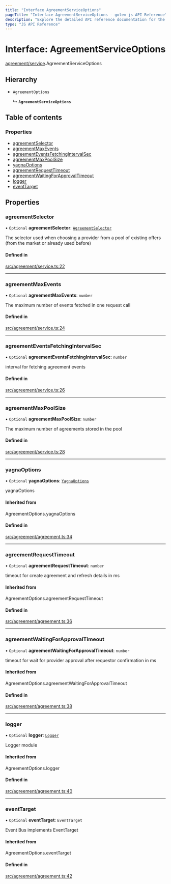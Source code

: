 ```yaml
---
title: "Interface AgreementServiceOptions"
pageTitle: "Interface AgreementServiceOptions - golem-js API Reference"
description: "Explore the detailed API reference documentation for the Interface AgreementServiceOptions within the golem-js SDK for the Golem Network."
type: "JS API Reference"
---
```

# Interface: AgreementServiceOptions

[agreement/service](../modules/agreement_service).AgreementServiceOptions

## Hierarchy

- `AgreementOptions`

  ↳ **`AgreementServiceOptions`**

## Table of contents

### Properties

- [agreementSelector](agreement_service.AgreementServiceOptions#agreementselector)
- [agreementMaxEvents](agreement_service.AgreementServiceOptions#agreementmaxevents)
- [agreementEventsFetchingIntervalSec](agreement_service.AgreementServiceOptions#agreementeventsfetchingintervalsec)
- [agreementMaxPoolSize](agreement_service.AgreementServiceOptions#agreementmaxpoolsize)
- [yagnaOptions](agreement_service.AgreementServiceOptions#yagnaoptions)
- [agreementRequestTimeout](agreement_service.AgreementServiceOptions#agreementrequesttimeout)
- [agreementWaitingForApprovalTimeout](agreement_service.AgreementServiceOptions#agreementwaitingforapprovaltimeout)
- [logger](agreement_service.AgreementServiceOptions#logger)
- [eventTarget](agreement_service.AgreementServiceOptions#eventtarget)

## Properties

### agreementSelector

• `Optional` **agreementSelector**: [`AgreementSelector`](../modules/agreement_service#agreementselector)

The selector used when choosing a provider from a pool of existing offers (from the market or already used before)

#### Defined in

[src/agreement/service.ts:22](https://github.com/golemfactory/golem-js/blob/22da85c/src/agreement/service.ts#L22)

___

### agreementMaxEvents

• `Optional` **agreementMaxEvents**: `number`

The maximum number of events fetched in one request call

#### Defined in

[src/agreement/service.ts:24](https://github.com/golemfactory/golem-js/blob/22da85c/src/agreement/service.ts#L24)

___

### agreementEventsFetchingIntervalSec

• `Optional` **agreementEventsFetchingIntervalSec**: `number`

interval for fetching agreement events

#### Defined in

[src/agreement/service.ts:26](https://github.com/golemfactory/golem-js/blob/22da85c/src/agreement/service.ts#L26)

___

### agreementMaxPoolSize

• `Optional` **agreementMaxPoolSize**: `number`

The maximum number of agreements stored in the pool

#### Defined in

[src/agreement/service.ts:28](https://github.com/golemfactory/golem-js/blob/22da85c/src/agreement/service.ts#L28)

___

### yagnaOptions

• `Optional` **yagnaOptions**: [`YagnaOptions`](../modules/executor_executor#yagnaoptions)

yagnaOptions

#### Inherited from

AgreementOptions.yagnaOptions

#### Defined in

[src/agreement/agreement.ts:34](https://github.com/golemfactory/golem-js/blob/22da85c/src/agreement/agreement.ts#L34)

___

### agreementRequestTimeout

• `Optional` **agreementRequestTimeout**: `number`

timeout for create agreement and refresh details in ms

#### Inherited from

AgreementOptions.agreementRequestTimeout

#### Defined in

[src/agreement/agreement.ts:36](https://github.com/golemfactory/golem-js/blob/22da85c/src/agreement/agreement.ts#L36)

___

### agreementWaitingForApprovalTimeout

• `Optional` **agreementWaitingForApprovalTimeout**: `number`

timeout for wait for provider approval after requestor confirmation in ms

#### Inherited from

AgreementOptions.agreementWaitingForApprovalTimeout

#### Defined in

[src/agreement/agreement.ts:38](https://github.com/golemfactory/golem-js/blob/22da85c/src/agreement/agreement.ts#L38)

___

### logger

• `Optional` **logger**: [`Logger`](utils_logger_logger.Logger)

Logger module

#### Inherited from

AgreementOptions.logger

#### Defined in

[src/agreement/agreement.ts:40](https://github.com/golemfactory/golem-js/blob/22da85c/src/agreement/agreement.ts#L40)

___

### eventTarget

• `Optional` **eventTarget**: `EventTarget`

Event Bus implements EventTarget

#### Inherited from

AgreementOptions.eventTarget

#### Defined in

[src/agreement/agreement.ts:42](https://github.com/golemfactory/golem-js/blob/22da85c/src/agreement/agreement.ts#L42)

